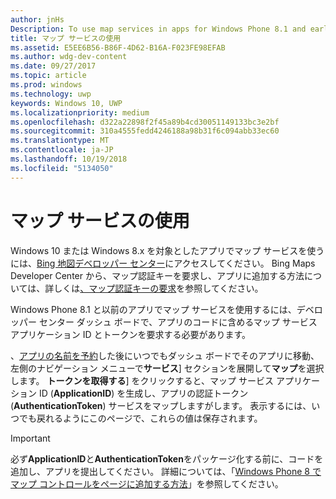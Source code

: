 ```yaml
---
author: jnHs
Description: To use map services in apps for Windows Phone 8.1 and earlier, you need a map service application ID and a token to include in your app's code. You can get this token in the Dev Center dashboard.
title: マップ サービスの使用
ms.assetid: E5EE6B56-B86F-4D62-B16A-F023FE98EFAB
ms.author: wdg-dev-content
ms.date: 09/27/2017
ms.topic: article
ms.prod: windows
ms.technology: uwp
keywords: Windows 10, UWP
ms.localizationpriority: medium
ms.openlocfilehash: d322a22898f2f45a89b4cd30051149133bc3e2bf
ms.sourcegitcommit: 310a4555fedd4246188a98b31f6c094abb33ec60
ms.translationtype: MT
ms.contentlocale: ja-JP
ms.lasthandoff: 10/19/2018
ms.locfileid: "5134050"
---
```

# <a name="use-map-services"></a>マップ サービスの使用

Windows 10 または Windows 8.x を対象としたアプリでマップ サービスを使うには、[Bing 地図デベロッパー センター](http://go.microsoft.com/fwlink/p/?LinkId=614880)にアクセスしてください。 Bing Maps Developer Center から、マップ認証キーを要求し、アプリに追加する方法については、詳しくは[、マップ認証キーの要求](../maps-and-location/authentication-key.md)を参照してください。 

Windows Phone 8.1 と以前のアプリでマップ サービスを使用するには、デベロッパー センター ダッシュ ボードで、アプリのコードに含めるマップ サービス アプリケーション ID とトークンを要求する必要があります。

、[アプリの名前を予約](create-your-app-by-reserving-a-name.md)した後にいつでもダッシュ ボードでそのアプリに移動、左側のナビゲーション メニューで**サービス**] セクションを展開して**マップ**を選択します。 **トークンを取得する**] をクリックすると、マップ サービス アプリケーション ID (**ApplicationID**) を生成し、アプリの認証トークン (**AuthenticationToken**) サービスをマップしますがします。 表示するには、いつでも戻れるようにこのページで、これらの値は保存されます。

> [!IMPORTANT]
> 必ず**ApplicationID**と**AuthenticationToken**をパッケージ化する前に、コードを追加し、アプリを提出してください。 詳細については、「[Windows Phone 8 でマップ コントロールをページに追加する方法](http://go.microsoft.com/fwlink/p/?LinkId=614882)」を参照してください。

 

 




